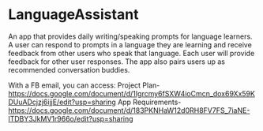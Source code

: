 # LanguageAssistant
An app that provides daily writing/speaking prompts for language learners. A user can respond to prompts in a language they are learning and receive feedback from other users who speak that language. Each user will provide feedback for other user responses. The app also pairs users up as recommended conversation buddies.

With a FB email, you can access: 
Project Plan- https://docs.google.com/document/d/1Igrcmy6fSXW4ioCmcn_dox69Xx59KDUuADcjzj6ijjE/edit?usp=sharing
App Requirements- https://docs.google.com/document/d/183PKNHaW12d0RH8FV7FS_7iaNE-lTDBY3JkMV1r966o/edit?usp=sharing
